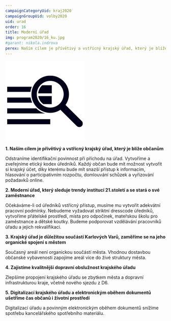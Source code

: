 ```yaml
---
campaignCategoryUid: kraj2020
campaignGroupUid: volby2020
uid: urad
order: 16
title: Moderní úřad
img: program2020/16_ku.jpg
#garant: nikola.indrova
perex: Naším cílem je přívětivý a vstřícný krajský úřad, který je blíže občanům
---
```


![](/assets/img/program2020/16_urad.png)

**1.  Naším cílem je přívětivý a vstřícný krajský úřad, který je blíže občanům**
    
Odstraníme identifikační povinnost při příchodu na úřad. Vytvoříme a zveřejníme etický kodex úředníků. Každý občan bude mít možnost vytvořit si krajský účet, díky kterému bude mít snazší přístup k informacím, hlasování o participativním rozpočtu, domlouvání schůzek a vyřizování požadavků online.
    
**2.  Moderní úřad, který sleduje trendy institucí 21.století a se stará o své zaměstnance**
    
Očekáváme-li od úředníků vstřícný přístup, musíme mu vytvořit adekvátní pracovní podmínky. Nebudeme vyžadovat striktní dresscode úředníků, vytvoříme přátelské prostředí, místa pro odpočinek, mateřskou školu pro zaměstnance a dětské koutky. Budeme podporovat vzdělávání pracovníků úřadu a jejich rekvalifikaci.
    
**3.  Krajský úřad je důležitou součástí Karlových Varů, zaměříme se na jeho organické spojení s městem**
    
Současný areál není organickou součástí města. Vhodnou dostavbou občanské vybavenosti zapojíme areál více do živé struktury města.
    
**4.  Zajistíme kvalitnější dopravní obslužnost krajského úřadu**
    
Zlepšíme propojení krajského úřadu se zbytkem města a dopravní infrastrukturou kraje, včetně nového sjezdu z D6.
    
**5.  Digitalizací krajského úřadu a elektronickým oběhem dokumentů ušetříme čas občanů i životní prostředí**
    
Digitalizací úřadu a povinným elektronickým oběhem dokumentů snížíme spotřebu kancelářského spotřebního materiálu.
